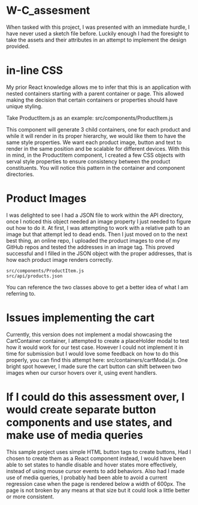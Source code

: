 # W-C_assesment

When tasked with this project, I was presented with an immediate hurdle, I have never used a sketch file before. Luckily enough I had the foresight to take the assets and their attributes in an attempt to implement the design provided.

# in-line CSS
My prior React knowledge allows me to infer that this is an application with nested containers starting with a parent container or page. This allowed making the decision that certain containers or properties should have unique styling.
  
  Take ProductItem.js as an example: src/components/ProductItem.js

This component will generate 3 child containers, one for each product and while it will render in its proper hierarchy, we would like them to have the same style properties. We want each product image, button and text to render in the same position and be scalable for different devices. With this in mind, in the ProductItem component, I created a few CSS objects with serval style properties to ensure consistency between the product constituents. You will notice this pattern in the container and component directories.

# Product Images
I was delighted to see I had a JSON file to work within the API directory, once I noticed this object needed an image property I just needed to figure out how to do it. At first, I was attempting to work with a relative path to an image but that attempt led to dead ends. Then I just moved on to the next best thing, an online repo, I uploaded the product images to one of my GitHub repos and tested the addresses in an image tag. This proved successful and I filled in the JSON object with the proper addresses, that is how each product image renders correctly.

    src/components/ProductItem.js 
    src/api/products.json

You can reference the two classes above to get a better idea of what I am referring to.

# Issues implementing the cart
Currently, this version does not implement a modal showcasing the CartContainer container, I attempted to create a placeHolder modal to test how it would work for our test case. However I could not implement it in time for submission but I would love some feedback on how to do this properly, you can find this attempt here: src/containers/cartModal.js. One bright spot however, I made sure the cart button can shift between two images when our cursor hovers over it, using event handlers.

# If I could do this assessment over, I would create separate button components and use states, and make use of media queries

This sample project uses simple HTML button tags to create buttons, Had I chosen to create them as a React component instead, I would have been able to set states to handle disable and hover states more effectively, instead of using mouse cursor events to add behaviors. Also had I made use of media queries, I probably had been able to avoid a current regression case when the page is rendered below a width of 600px. The page is not broken by any means at that size but it could look a little better or more consistent.

